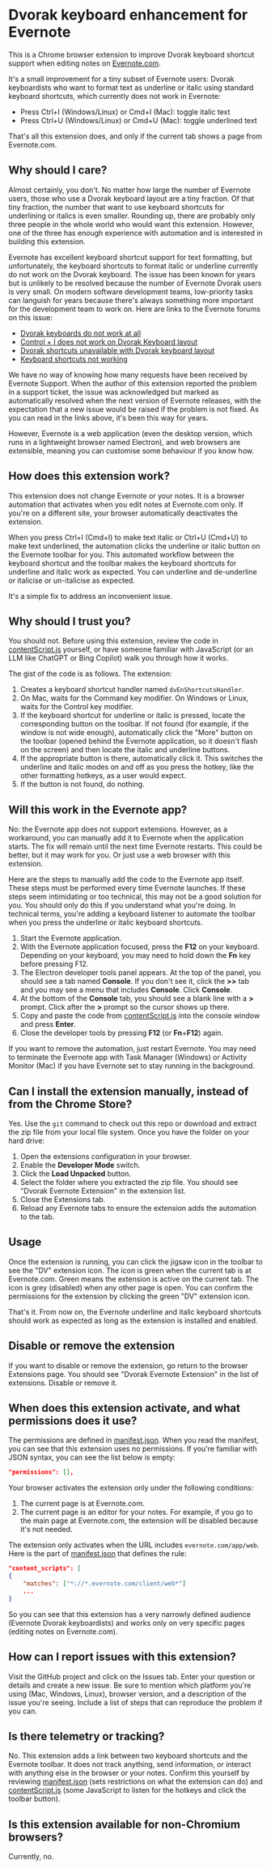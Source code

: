 # Dvorak keyboard enhancement for Evernote

This is a Chrome browser extension to improve Dvorak keyboard shortcut support when editing notes on [Evernote.com](Evernote.com). 

It's a small improvement for a tiny subset of Evernote users: Dvorak keyboardists who want to format text as underline or italic using standard keyboard shortcuts, which currently does not work in Evernote:

- Press Ctrl+I (Windows/Linux) or Cmd+I (Mac): toggle italic text
- Press Ctrl+U (Windows/Linux) or Cmd+U (Mac): toggle underlined text

That's all this extension does, and only if the current tab shows a page from Evernote.com.

## Why should I care?

Almost certainly, you don't. No matter how large the number of Evernote users, those who use a Dvorak keyboard layout are a tiny fraction. Of that tiny fraction, the number that want to use keyboard shortcuts for underlining or italics is even smaller. Rounding up, there are probably only three people in the whole world who would want this extension. However, one of the three has enough experience with automation and is interested in building this extension.

Evernote has excellent keyboard shortcut support for text formatting, but unfortunately, the keyboard shortcuts to format italic or underline currently do not work on the Dvorak keyboard. The issue has been known for years but is unlikely to be resolved because the number of Evernote Dvorak users is very small. On modern software development teams, low-priority tasks can languish for years because there's always something more important for the development team to work on. Here are links to the Evernote forums on this issue:

- [Dvorak keyboards do not work at all](https://discussion.evernote.com/forums/topic/142275-dvorak-keyboard-text-shortcuts-do-not-all-work/)
- [Control + I does not work on Dvorak Keyboard layout](https://discussion.evernote.com/forums/topic/140930-ctrl-i-does-not-work-on-dvorak-keyboard-layout/)
- [Dvorak shortcuts unavailable with Dvorak keyboard layout](https://discussion.evernote.com/forums/topic/134735-keyboard-shortcuts-unavailable-with-dvorak-keyboard-layout/)
- [Keyboard shortcuts not working](https://discussion.evernote.com/forums/topic/147970-keyboard-shortcuts-not-working/)

We have no way of knowing how many requests have been received by Evernote Support. When the author of this extension reported the problem in a support ticket, the issue was acknowledged but marked as automatically resolved when the next version of Evernote releases, with the expectation that a new issue would be raised if the problem is not fixed. As you can read in the links above, it's been this way for years.

However, Evernote is a web application (even the desktop version, which runs in a lightweight browser named Electron), and web browsers are extensible, meaning you can customise some behaviour if you know how.

## How does this extension work?

This extension does not change Evernote or your notes. It is a browser automation that activates when you edit notes at Evernote.com only. If you're on a different site, your browser automatically deactivates the extension.

When you press Ctrl+I (Cmd+I) to make text italic or Ctrl+U (Cmd+U) to make text underlined, the automation clicks the underline or italic button on the Evernote toolbar for you. This automated workflow between the keyboard shortcut and the toolbar makes the keyboard shortcuts for underline and italic work as expected. You can underline and de-underline or italicise or un-italicise as expected.

It's a simple fix to address an inconvenient issue.

## Why should I trust you?

You should not. Before using this extension, review the code in [contentScript.js](contentScript.js) yourself, or have someone familiar with JavaScript (or an LLM like ChatGPT or Bing Copilot) walk you through how it works.

The gist of the code is as follows. The extension:

1. Creates a keyboard shortcut handler named `dvEnShortcutsHandler`.
2. On Mac, waits for the Command key modifier. On Windows or Linux, waits for the Control key modifier.
3. If the keyboard shortcut for underline or italic is pressed, locate the corresponding button on the toolbar. If not found (for example, if the window is not wide enough), automatically click the "More" button on the toolbar (opened behind the Evernote application, so it doesn't flash on the screen) and then locate the italic and underline buttons.
4. If the appropriate button is there, automatically click it. This switches the underline and italic modes on and off as you press the hotkey, like the other formatting hotkeys, as a user would expect.
5. If the button is not found, do nothing.

## Will this work in the Evernote app?

No: the Evernote app does not support extensions. However, as a workaround, you can manually add it to Evernote when the application starts. The fix will remain until the next time Evernote restarts. This could be better, but it may work for you. Or just use a web browser with this extension.

Here are the steps to manually add the code to the Evernote app itself. These steps must be performed every time Evernote launches. If these steps seem intimidating or too technical, this may not be a good solution for you. You should only do this if you understand what you're doing. In technical terms, you're adding a keyboard listener to automate the toolbar when you press the underline or italic keyboard shortcuts.

1. Start the Evernote application.
2. With the Evernote application focused, press the **F12** on your keyboard. Depending on your keyboard, you may need to hold down the **Fn** key before pressing F12.
3. The Electron developer tools panel appears. At the top of the panel, you should see a tab named **Console**. If you don't see it, click the **>>** tab and you may see a menu that includes **Console**. Click **Console**.
4. At the bottom of the **Console** tab, you should see a blank line with a **>** prompt. Click after the **>** prompt so the cursor shows up there.
5. Copy and paste the code from [contentScript.js](contentScript.js) into the console window and press **Enter**.
6. Close the developer tools by pressing **F12** (or **Fn**+**F12**) again.

If you want to remove the automation, just restart Evernote. You may need to terminate the Evernote app with Task Manager (Windows) or Activity Monitor (Mac) if you have Evernote set to stay running in the background.

## Can I install the extension manually, instead of from the Chrome Store?

Yes. Use the `git` command to check out this repo or download and extract the zip file from your local file system. Once you have the folder on your hard drive:

1. Open the extensions configuration in your browser.
2. Enable the **Developer Mode** switch.
3. Click the **Load Unpacked** button.
4. Select the folder where you extracted the zip file. You should see "Dvorak Evernote Extension" in the extension list.
5. Close the Extensions tab.
6. Reload any Evernote tabs to ensure the extension adds the automation to the tab.

## Usage

Once the extension is running, you can click the jigsaw icon in the toolbar to see the "DV" extension icon. The icon is green when the current tab is at Evernote.com. Green means the extension is active on the current tab. The icon is grey (disabled) when any other page is open. You can confirm the permissions for the extension by clicking the green "DV" extension icon. 

That's it. From now on, the Evernote underline and italic keyboard shortcuts should work as expected as long as the extension is installed and enabled.

## Disable or remove the extension

If you want to disable or remove the extension, go return to the browser Extensions page. You should see "Dvorak Evernote Extension" in the list of extensions. Disable or remove it.

## When does this extension activate, and what permissions does it use?

The permissions are defined in [manifest.json](manifest.json). When you read the manifest, you can see that this extension uses no permissions. If you're familiar with JSON syntax, you can see the list below is empty:

```json
"permissions": [],
```

Your browser activates the extension only under the following conditions:

1. The current page is at Evernote.com.
2. The current page is an editor for your notes. For example, if you go to the main page at Evernote.com, the extension will be disabled because it's not needed. 

The extension only activates when the URL includes `evernote.com/app/web`. Here is the part of [manifest.json](manifest.json) that defines the rule:

```json
"content_scripts": [
{
    "matches": ["*://*.evernote.com/client/web*"]
    ...
}
```

So you can see that this extension has a very narrowly defined audience (Evernote Dvorak keyboardists) and works only on very specific pages (editing notes on Evernote.com).

## How can I report issues with this extension?

Visit the GitHub project and click on the Issues tab. Enter your question or details and create a new issue. Be sure to mention which platform you're using (Mac, Windows, Linux), browser version, and a description of the issue you're seeing. Include a list of steps that can reproduce the problem if you can.

## Is there telemetry or tracking?

No. This extension adds a link between two keyboard shortcuts and the Evernote toolbar. It does not track anything, send information, or interact with anything else in the browser or your notes. Confirm this yourself by reviewing [manifest.json](manifest.json) (sets restrictions on what the extension can do) and [contentScript.js](contentScript.json) (some JavaScript to listen for the hotkeys and click the toolbar button).

## Is this extension available for non-Chromium browsers?

Currently, no.
